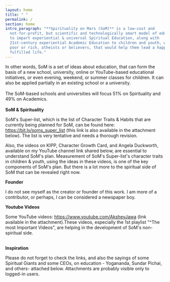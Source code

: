 ```yaml
---
layout: home
title: " "
permalink: /
section: home
intro_paragraph: "**Spirituality on Mars (SoM)** is a low-cost and
  not-for-profit, but scientific and technologically smart model of education,
  to impart experiential & universal Spiritual Education, along with
  21st-century experiential Academic Education to children and youth, whether
  poor or rich, atheists or believers, that would help them lead a happy &
  fulfilled life."
---
```

In other words, SoM is a set of ideas about education, that can form the basis of a new school, university, online or YouTube-based educational initiatives, or even evening, weekend, or summer classes for children. It can also be applied partially in an existing school or a university.\
\
The SoM-based schools and universities will focus 51% on Spirituality and 49% on Academics.\
\
**SoM & Spirituality**

SoM's Super-list, which is the list of Character Traits & Habits that are currently being planned for SoM, can be found here: https://bit.ly/soms_super_list (this link is also available in the attachment below). The list is very tentative and needs a thorough revision.

Also, the videos on KIPP, Character Growth Card, and Angela Duckworth, available on my YouTube channel link shared below, are essential to understand SoM's plan. Measurement of SoM's Super-list's character traits in children & youth, using the ideas in these videos, is one of the key components of SoM's plan. But there is a lot more to the spiritual side of SoM that can be revealed right now.



**F﻿ounder**

I do not see myself as the creator or founder of this work. I am more of a contributor, or perhaps, I can be considered a newspaper boy.



**Y﻿outube Videos**

Some YouTube videos: https://www.youtube.com/AksheyJawa (link available in the attachment).These videos, especially the 1st playlist "^The most Important Videos", are helping in the development of SoM's non-spiritual side. 

\
**I﻿nspiration**

Please do not forget to check the links, and also the sayings of some Spiritual Giants and some CEOs, on education - Yogananda, Sundar Pichai, and others- attached below. Attachments are probably visible only to logged-in users.